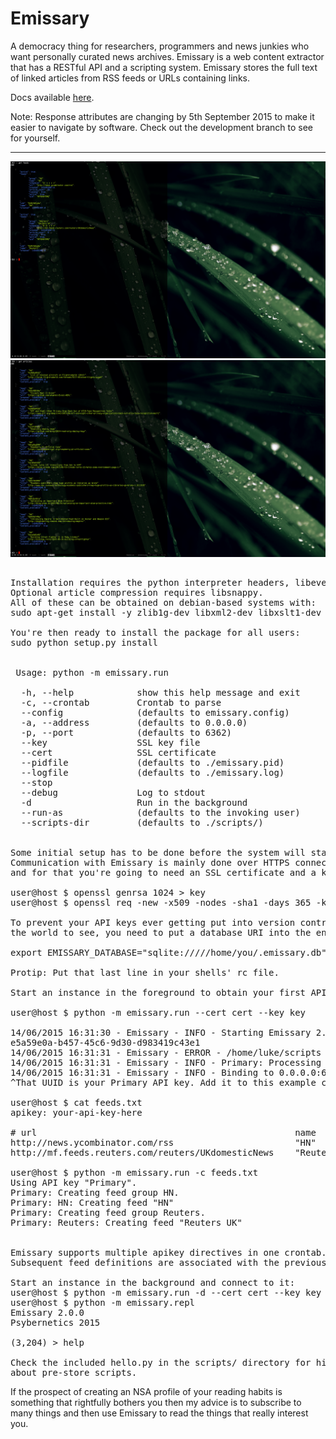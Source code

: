 Emissary
========

A democracy thing for researchers, programmers and news junkies who want personally curated news archives.
Emissary is a web content extractor that has a RESTful API and a scripting system.
Emissary stores the full text of linked articles from RSS feeds or URLs containing links.

Docs available [here](http://docs.psybernetics.org/).

Note: Response attributes are changing by 5th September 2015 to make it easier
to navigate by software. Check out the development branch to see for yourself.

--------
![Alt text](doc/emissary3.png?raw=true "Feed Groups")
![Alt text](doc/emissary2.png?raw=true "Articles")
<pre>

Installation requires the python interpreter headers, libevent, libxml2 and libxslt headers.
Optional article compression requires libsnappy. 
All of these can be obtained on debian-based systems with:
sudo apt-get install -y zlib1g-dev libxml2-dev libxslt1-dev python-dev libevent-dev libsnappy-dev

You're then ready to install the package for all users:
sudo python setup.py install


 Usage: python -m emissary.run <args>

  -h, --help            show this help message and exit
  -c, --crontab         Crontab to parse
  --config              (defaults to emissary.config)
  -a, --address         (defaults to 0.0.0.0)
  -p, --port            (defaults to 6362)
  --key                 SSL key file
  --cert                SSL certificate
  --pidfile             (defaults to ./emissary.pid)
  --logfile             (defaults to ./emissary.log)
  --stop                
  --debug               Log to stdout
  -d                    Run in the background
  --run-as              (defaults to the invoking user)
  --scripts-dir         (defaults to ./scripts/)


Some initial setup has to be done before the system will start.
Communication with Emissary is mainly done over HTTPS connections
and for that you're going to need an SSL certificate and a key:

user@host $ openssl genrsa 1024 > key
user@host $ openssl req -new -x509 -nodes -sha1 -days 365 -key key > cert

To prevent your API keys ever getting put into version control for all
the world to see, you need to put a database URI into the environment:

export EMISSARY_DATABASE="sqlite://///home/you/.emissary.db"

Protip: Put that last line in your shells' rc file.

Start an instance in the foreground to obtain your first API key:

user@host $ python -m emissary.run --cert cert --key key

14/06/2015 16:31:30 - Emissary - INFO - Starting Emissary 2.0.0.
e5a59e0a-b457-45c6-9d30-d983419c43e1
14/06/2015 16:31:31 - Emissary - ERROR - /home/luke/scripts isn't a valid system path.
14/06/2015 16:31:31 - Emissary - INFO - Primary: Processing feed groups.
14/06/2015 16:31:31 - Emissary - INFO - Binding to 0.0.0.0:6362
^That UUID is your Primary API key. Add it to this example crontab:

user@host $ cat feeds.txt
apikey: your-api-key-here

# url                                                 name         group     minute  hour    day     month   weekday
http://news.ycombinator.com/rss                       "HN"         "HN"      15!     *       *       *       *
http://mf.feeds.reuters.com/reuters/UKdomesticNews    "Reuters UK" "Reuters" 0       3!      *       *       *

user@host $ python -m emissary.run -c feeds.txt
Using API key "Primary".
Primary: Creating feed group HN.
Primary: HN: Creating feed "HN"
Primary: Creating feed group Reuters.
Primary: Reuters: Creating feed "Reuters UK"


Emissary supports multiple apikey directives in one crontab.
Subsequent feed definitions are associated with the previous key.

Start an instance in the background and connect to it:
user@host $ python -m emissary.run -d --cert cert --key key
user@host $ python -m emissary.repl
Emissary 2.0.0
Psybernetics 2015

(3,204) > help

Check the included hello.py in the scripts/ directory for hints
about pre-store scripts.
</pre>

If the prospect of creating an NSA profile of your reading habits is
something that rightfully bothers you then my advice is to subscribe
to many things and then use Emissary to read the things that really 
interest you.
